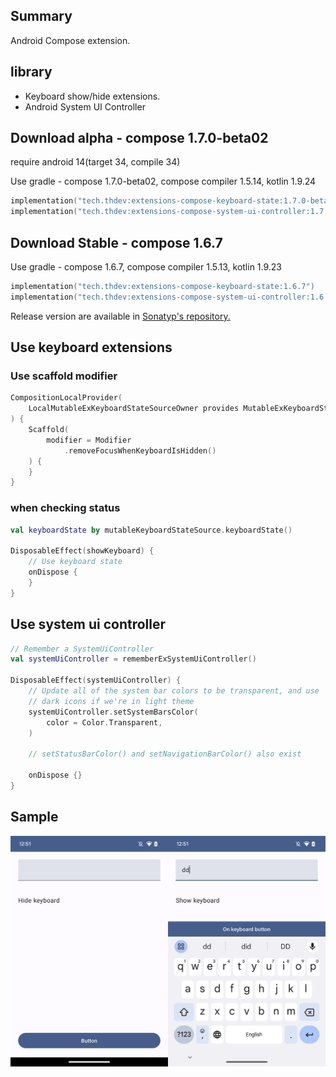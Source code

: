 ## Summary

Android Compose extension.

## library

- Keyboard show/hide extensions.
- Android System UI Controller

## Download alpha - compose 1.7.0-beta02

require android 14(target 34, compile 34)

Use gradle - compose 1.7.0-beta02, compose compiler 1.5.14, kotlin 1.9.24

```kotlin
implementation("tech.thdev:extensions-compose-keyboard-state:1.7.0-beta02")
implementation("tech.thdev:extensions-compose-system-ui-controller:1.7.0-beta02")
```

## Download Stable - compose 1.6.7

Use gradle - compose 1.6.7, compose compiler 1.5.13, kotlin 1.9.23

```kotlin
implementation("tech.thdev:extensions-compose-keyboard-state:1.6.7")
implementation("tech.thdev:extensions-compose-system-ui-controller:1.6.7")
```

Release version are available in [Sonatyp's repository.](https://search.maven.org/search?q=tech.thdev)

## Use keyboard extensions

### Use scaffold modifier

```kotlin
CompositionLocalProvider(
    LocalMutableExKeyboardStateSourceOwner provides MutableExKeyboardStateSource()
) {
    Scaffold(
        modifier = Modifier
            .removeFocusWhenKeyboardIsHidden()
    ) {
    }
}
```

### when checking status

```kotlin
val keyboardState by mutableKeyboardStateSource.keyboardState()

DisposableEffect(showKeyboard) {
    // Use keyboard state
    onDispose {
    }
}
```

## Use system ui controller

```kotlin
// Remember a SystemUiController
val systemUiController = rememberExSystemUiController()

DisposableEffect(systemUiController) {
    // Update all of the system bar colors to be transparent, and use
    // dark icons if we're in light theme
    systemUiController.setSystemBarsColor(
        color = Color.Transparent,
    )

    // setStatusBarColor() and setNavigationBarColor() also exist

    onDispose {}
}
```

## Sample

![image](images/sample.png)
